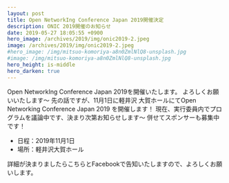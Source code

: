 ```yaml
---
layout: post
title: Open NetworkIng Conference Japan 2019開催決定
description: ONIC 2019開催のお知らせ
date: 2019-05-27 18:05:55 +0900
hero_image: /archives/2019/img/onic2019-2.jpeg
image: /archives/2019/img/onic2019-2.jpeg
#hero_image: /img/mitsuo-komoriya-a8n0ZmlNlQ8-unsplash.jpg
#image: /img/mitsuo-komoriya-a8n0ZmlNlQ8-unsplash.jpg
hero_height: is-middle
hero_darken: true
---
```

Open NetworkIng Conference Japan 2019を開催いたします。
よろしくお願いいたします〜
先の話ですが、11月1日に軽井沢 大賀ホールにてOpen Networking Conference Japan 2019 を開催します！
現在、実行委員内でプログラムを議論中です、決まり次第お知らせします〜
併せてスポンサーも募集中です！

* 日程：2019年11月1日
* 場所：軽井沢大賀ホール

詳細が決まりましたらこちらとFacebookで告知いたしますので、よろしくお願いします。

